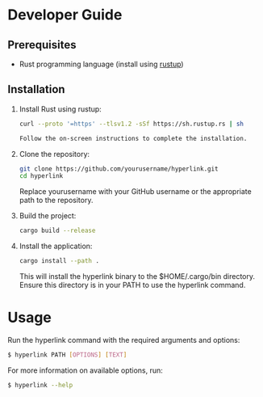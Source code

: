 # Developer Guide

## Prerequisites

- Rust programming language (install using [rustup](https://rustup.rs/))

## Installation

1. Install Rust using rustup:

   ```sh
   curl --proto '=https' --tlsv1.2 -sSf https://sh.rustup.rs | sh

   Follow the on-screen instructions to complete the installation.

2. Clone the repository:

    ```sh
    git clone https://github.com/yourusername/hyperlink.git
    cd hyperlink
    ```

   Replace yourusername with your GitHub username or the appropriate path to the repository.

3. Build the project:

   ```sh
   cargo build --release
   ```

4. Install the application:

   ```sh
   cargo install --path .
   ```

   This will install the hyperlink binary to the $HOME/.cargo/bin directory. Ensure this directory is in your PATH to use the hyperlink command.

# Usage

Run the hyperlink command with the required arguments and options:

   ```sh
   $ hyperlink PATH [OPTIONS] [TEXT]
   ````

For more information on available options, run:

   ```sh
   $ hyperlink --help
   ```

